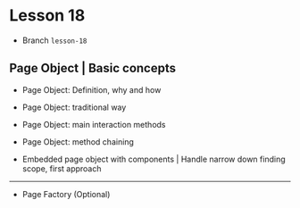 # Lesson 18
* Branch `lesson-18`

## Page Object | Basic concepts
* Page Object: Definition, why and how
* Page Object: traditional way
* Page Object: main interaction methods
* Page Object: method chaining

* Embedded page object with components | Handle narrow down finding scope, first approach

---
* Page Factory (Optional)
